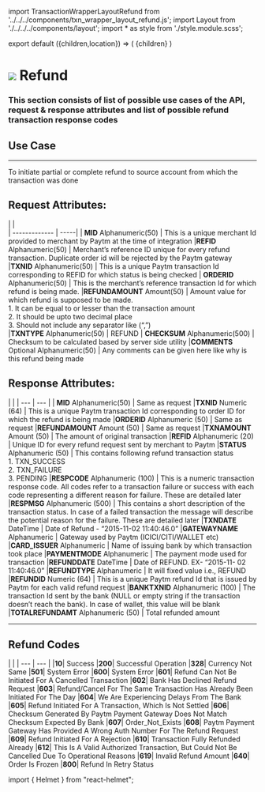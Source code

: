 import TransactionWrapperLayoutRefund from '../../../components/txn_wrapper_layout_refund.js';
import Layout from './../../../components/layout';
import * as style from './style.module.scss';

export default ({children,location}) => (
        <Layout>
            <TransactionWrapperLayoutRefund checked={false}>
                {children}
            </TransactionWrapperLayoutRefund>
        </Layout>
)

<div>
<h1 className={`${style.statusHeading}`}><span><img src='/assets/tag-post.svg'/></span> Refund</h1>
</div>


### This section consists of list of possible use cases of the API, request & response attributes and list of possible refund transaction response codes 


## Use Case
---
To initiate partial or complete refund to source account from which the transaction was done

## Request Attributes:

|    |    
| ------------- | -----|
| **MID**  Alphanumeric(50)       | This is a unique merchant Id provided to merchant by Paytm at the time of integration
|**REFID** Alphanumeric(50)      | Merchant’s reference ID unique for every refund transaction. Duplicate order id will be rejected by the Paytm gateway     
|**TXNID**  Alphanumeric(50) | This is a unique Paytm transaction Id corresponding to REFID for which status is being checked
| **ORDERID**  Alphanumeric(50)   | This is the merchant’s reference transaction Id for which refund is being made.
|**REFUNDAMOUNT** Amount(50)      | Amount value for which refund is supposed to be made.<br/>1. It can be equal to or lesser than the transaction amount <br/>2. It should be upto two decimal place<br/>3. Should not include any separator like (“,”)  
|**TXNTYPE**  Alphanumeric(50) | REFUND
| **CHECKSUM**  Alphanumeric(500)       | Checksum to be calculated based by server side utility
|**COMMENTS** Optional Alphanumeric(50)      | Any comments can be given here like why is this refund being made   

<div className={`${style.space10}`}></div>

## Response Attributes:

| |
| --- | --- |
| **MID**  Alphanumeric(50)       | Same as request
|**TXNID** Numeric (64) | This is a unique Paytm transaction Id corresponding to order ID for which the refund is being made
|**ORDERID** Alphanumeric (50) | Same as request
|**REFUNDAMOUNT** Amount (50) | Same as request
|**TXNAMOUNT** Amount (50) | The amount of original transaction
|**REFID** Alphanumeric (20) | Unique ID for every refund request sent by merchant to Paytm
|**STATUS** Alphanumeric (50) | This contains following refund transaction status<br/>1. TXN_SUCCESS<br/>2. TXN_FAILURE<br/>3. PENDING
|**RESPCODE** Alphanumeric (100) | This is a numeric transaction response code. All codes refer to a transaction failure or success with each code representing a different reason for failure. These are detailed later
|**RESPMSG** Alphanumeric (500) | This contains a short description of the transaction status. In case of a failed transaction the message will describe the potential reason for the failure. These are detailed later
|**TXNDATE** DateTime | Date of Refund - “2015-11-02 11:40:46.0”
|**GATEWAYNAME** Alphanumeric | Gateway used by Paytm (ICICI/CITI/WALLET etc)
|**CARD_ISSUER** Alphanumeric | Name of issuing bank by which transaction took place
|**PAYMENTMODE** Alphanumeric | The payment mode used for transaction
|**REFUNDDATE** DateTime | Date of REFUND. EX- “2015-11- 02 11:40:46.0”
|**REFUNDTYPE** Alphanumeric | It will fixed value i.e., REFUND
|**REFUNDID** Numeric (64) | This is a unique Paytm refund Id that is issued by Paytm for each valid refund request
|**BANKTXNID** Alphanumeric (100) | The transaction Id sent by the bank (NULL or empty string if the transaction doesn’t reach the bank). In case of wallet, this value will be blank
|**TOTALREFUNDAMT** Alphanumeric (50) | Total refunded amount




---

<div className={`${style.space10}`}></div>

## Refund Codes

 | |
| --- | --- |
|**10**| Success
|**200**| Successful Operation
|**328**| Currency Not Same
|**501**| System Error
|**600**| System Error
|**601**| Refund Can Not Be Initiated For A Cancelled Transaction
|**602**| Bank Has Declined Refund Request
|**603**| Refund/Cancel For The Same Transaction Has Already Been Initiated For The Day
|**604**| We Are Experiencing Delays From The Bank
|**605**| Refund Initiated For A Transaction, Which Is Not Settled
|**606**| Checksum Generated By Paytm Payment Gateway Does Not Match Checksum Expected By Bank
|**607**| Order_Not_Exists
|**608**| Paytm Payment Gateway Has Provided A Wrong Auth Number For The Refund Request
|**609**| Refund Initiated For A Rejection
|**610**| Transaction Fully Refunded Already
|**612**| This Is A Valid Authorized Transaction, But Could Not Be Cancelled Due To Operational Reasons
|**619**| Invalid Refund Amount
|**640**| Order Is Frozen
|**800**| Refund In Retry Status




import { Helmet } from "react-helmet";

<Helmet>
    <title>API Reference - Refund</title>
</Helmet>